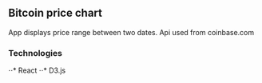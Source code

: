 ## Bitcoin price chart

App displays price range between two dates. Api used from coinbase.com

### Technologies

⋅⋅* React
⋅⋅* D3.js
